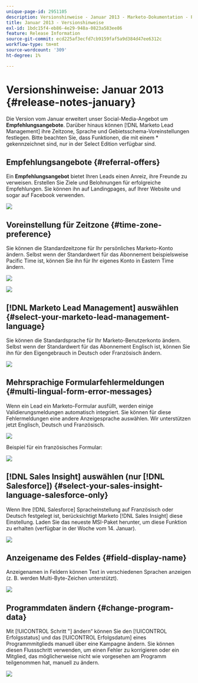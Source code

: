 ```yaml
---
unique-page-id: 2951105
description: Versionshinweise - Januar 2013 - Marketo-Dokumentation - Produktdokumentation
title: Januar 2013 - Versionshinweise
exl-id: 1bdc15f4-eb86-4e29-948a-0823a583ee86
feature: Release Information
source-git-commit: ecd225af3ecfd7cb9159faf5a9d384d47ee6312c
workflow-type: tm+mt
source-wordcount: '309'
ht-degree: 1%

---
```


# Versionshinweise: Januar 2013 {#release-notes-january}

Die Version vom Januar erweitert unser Social-Media-Angebot um **Empfehlungsangebote**. Darüber hinaus können [!DNL Marketo Lead Management] ihre Zeitzone, Sprache und Gebietsschema-Voreinstellungen festlegen. Bitte beachten Sie, dass Funktionen, die mit einem &#42; gekennzeichnet sind, nur in der Select Edition verfügbar sind.

## Empfehlungsangebote {#referral-offers}

Ein **Empfehlungsangebot** bietet Ihren Leads einen Anreiz, ihre Freunde zu verweisen. Erstellen Sie Ziele und Belohnungen für erfolgreiche Empfehlungen. Sie können ihn auf Landingpages, auf Ihrer Website und sogar auf Facebook verwenden.

![](assets/image2014-9-22-15-3a20-3a13.png)

## Voreinstellung für Zeitzone {#time-zone-preference}

Sie können die Standardzeitzone für Ihr persönliches Marketo-Konto ändern. Selbst wenn der Standardwert für das Abonnement beispielsweise Pacific Time ist, können Sie ihn für Ihr eigenes Konto in Eastern Time ändern.

![](assets/image2014-9-22-15-3a20-3a41.png)

![](assets/image2014-9-22-15-3a21-3a2.png)

## [!DNL Marketo Lead Management] auswählen {#select-your-marketo-lead-management-language}

Sie können die Standardsprache für Ihr Marketo-Benutzerkonto ändern. Selbst wenn der Standardwert für das Abonnement Englisch ist, können Sie ihn für den Eigengebrauch in Deutsch oder Französisch ändern.

![](assets/image2014-9-22-15-3a21-3a18.png)

## Mehrsprachige Formularfehlermeldungen {#multi-lingual-form-error-messages}

Wenn ein Lead ein Marketo-Formular ausfüllt, werden einige Validierungsmeldungen automatisch integriert. Sie können für diese Fehlermeldungen eine andere Anzeigesprache auswählen. Wir unterstützen jetzt Englisch, Deutsch und Französisch.

![](assets/image2014-9-22-15-3a21-3a33.png)

Beispiel für ein französisches Formular:

![](assets/image2014-9-22-15-3a22-3a2.png)

## [!DNL Sales Insight] auswählen (nur [!DNL Salesforce]) {#select-your-sales-insight-language-salesforce-only}

Wenn Ihre [!DNL Salesforce] Spracheinstellung auf Französisch oder Deutsch festgelegt ist, berücksichtigt Marketo [!DNL Sales Insight] diese Einstellung. Laden Sie das neueste MSI-Paket herunter, um diese Funktion zu erhalten (verfügbar in der Woche vom 14. Januar).

![](assets/image2014-9-22-15-3a22-3a31.png)

## Anzeigename des Feldes {#field-display-name}

Anzeigenamen in Feldern können Text in verschiedenen Sprachen anzeigen (z. B. werden Multi-Byte-Zeichen unterstützt).

![](assets/image2014-9-22-15-3a22-3a56.png)

## Programmdaten ändern {#change-program-data}

Mit [!UICONTROL  Schritt &quot;] ändern“ können Sie den [!UICONTROL Erfolgsstatus] und das [!UICONTROL Erfolgsdatum] eines Programmmitglieds manuell über eine Kampagne ändern. Sie können diesen Flussschritt verwenden, um einen Fehler zu korrigieren oder ein Mitglied, das möglicherweise nicht wie vorgesehen am Programm teilgenommen hat, manuell zu ändern.

![](assets/image2014-9-22-15-3a23-3a23.png)
